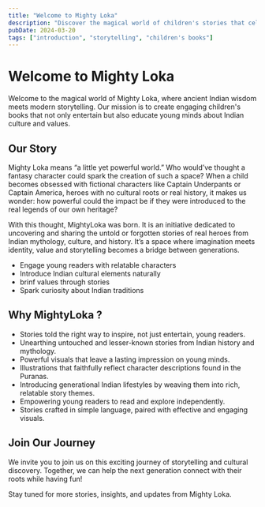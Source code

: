 ```yaml
---
title: "Welcome to Mighty Loka"
description: "Discover the magical world of children's stories that celebrate Indian culture and values"
pubDate: 2024-03-20
tags: ["introduction", "storytelling", "children's books"]
---
```


# Welcome to Mighty Loka

Welcome to the magical world of Mighty Loka, where ancient Indian wisdom meets modern storytelling. Our mission is to create engaging children's books that not only entertain but also educate young minds about Indian culture and values.

## Our Story

Mighty Loka means “a little yet powerful world.” Who would’ve thought a fantasy character could spark the creation of such a space? When a child becomes obsessed with fictional characters like Captain Underpants or Captain America, heroes with no cultural roots or real history, it makes us wonder: how powerful could the impact be if they were introduced to the real legends of our own heritage?

With this thought, MightyLoka was born. It is an initiative dedicated to uncovering and sharing the untold or forgotten stories of real heroes from Indian mythology, culture, and history. It’s a space where imagination meets identity, value and storytelling becomes a bridge between generations.

- Engage young readers with relatable characters
- Introduce Indian cultural elements naturally
- brinf values through stories
- Spark curiosity about Indian traditions

## Why MightyLoka ?

- Stories told the right way to inspire, not just entertain, young readers.
- Unearthing untouched and lesser-known stories from Indian history and mythology.
- Powerful visuals that leave a lasting impression on young minds.
- Illustrations that faithfully reflect character descriptions found in the Puranas.
- Introducing generational Indian lifestyles by weaving them into rich, relatable story themes.
- Empowering young readers to read and explore independently.
- Stories crafted in simple language, paired with effective and engaging visuals.


## Join Our Journey

We invite you to join us on this exciting journey of storytelling and cultural discovery. Together, we can help the next generation connect with their roots while having fun!

Stay tuned for more stories, insights, and updates from Mighty Loka. 